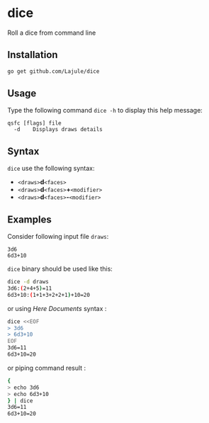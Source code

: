 # dice

Roll a dice from command line

## Installation

```sh
go get github.com/Lajule/dice
```

## Usage

Type the following command `dice -h` to display this help message:

```
qsfc [flags] file
  -d	Displays draws details
```

## Syntax

`dice` use the following syntax:
* `<draws>`**d**`<faces>`
* `<draws>`**d**`<faces>`**+**`<modifier>`
* `<draws>`**d**`<faces>`**-**`<modifier>`

## Examples

Consider following input file `draws`:

```
3d6
6d3+10
```

`dice` binary should be used like this:


```sh
dice -d draws
3d6:(2+4+5)=11
6d3+10:(1+1+3+2+2+1)+10=20
```

or using _Here Documents_ syntax :

```sh
dice <<EOF
> 3d6
> 6d3+10
EOF
3d6=11
6d3+10=20
```

or piping command result :

```sh
{
> echo 3d6
> echo 6d3+10
} | dice
3d6=11
6d3+10=20
```
